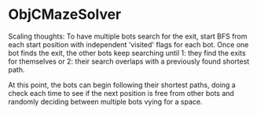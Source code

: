 ObjCMazeSolver
==============

Scaling thoughts:
To have multiple bots search for the exit, start BFS from each start position with independent 'visited' flags for each bot. Once one bot finds the exit, the other bots keep searching until 1: they find the exits for themselves or 2: their search overlaps with a previously found shortest path.

At this point, the bots can begin following their shortest paths, doing a check each time to see if the next position is free from other bots and randomly deciding between multiple bots vying for a space.
